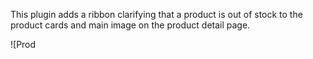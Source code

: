 This plugin adds a ribbon clarifying that a product is out of stock to the product cards and main image on the product detail page.

![Prod
